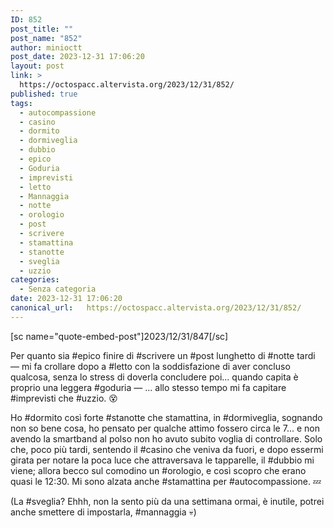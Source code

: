 ```yaml
---
ID: 852
post_title: ""
post_name: "852"
author: minioctt
post_date: 2023-12-31 17:06:20
layout: post
link: >
  https://octospacc.altervista.org/2023/12/31/852/
published: true
tags:
  - autocompassione
  - casino
  - dormito
  - dormiveglia
  - dubbio
  - epico
  - Goduria
  - imprevisti
  - letto
  - Mannaggia
  - notte
  - orologio
  - post
  - scrivere
  - stamattina
  - stanotte
  - sveglia
  - uzzio
categories:
  - Senza categoria
date: 2023-12-31 17:06:20
canonical_url:   https://octospacc.altervista.org/2023/12/31/852/
---
```

<!-- wp:paragraph -->
<p>[sc name="quote-embed-post"]2023/12/31/847[/sc]</p>
<!-- /wp:paragraph -->

<!-- wp:paragraph -->
<p>Per quanto sia #epico finire di #scrivere un #post lunghetto di #notte tardi — mi fa crollare dopo a #letto con la soddisfazione di aver concluso qualcosa, senza lo stress di doverla concludere poi... quando capita è proprio una leggera #goduria — ... allo stesso tempo mi fa capitare #imprevisti che #uzzio. 😵️</p>
<!-- /wp:paragraph -->

<!-- wp:paragraph -->
<p>Ho #dormito così forte #stanotte che stamattina, in #dormiveglia, sognando non so bene cosa, ho pensato per qualche attimo fossero circa le 7... e non avendo la smartband al polso non ho avuto subito voglia di controllare. Solo che, poco più tardi, sentendo il #casino che veniva da fuori, e dopo essermi girata per notare la poca luce che attraversava le tapparelle, il #dubbio mi viene; allora becco sul comodino un #orologio, e così scopro che erano quasi le 12:30. Mi sono alzata anche #stamattina per #autocompassione. 💤️</p>
<!-- /wp:paragraph -->

<!-- wp:paragraph -->
<p>(La #sveglia? Ehhh, non la sento più da una settimana ormai, è inutile, potrei anche smettere di impostarla, #mannaggia 💀️)</p>
<!-- /wp:paragraph -->